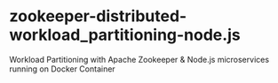 # zookeeper-distributed-workload_partitioning-node.js

Workload Partitioning with Apache Zookeeper &amp; Node.js microservices running on Docker Container
